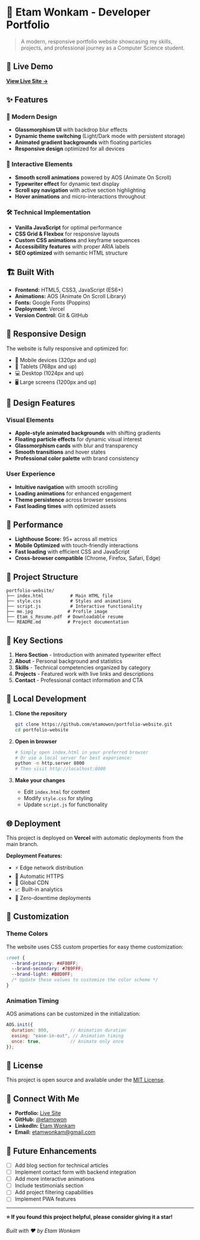 # 🌟 Etam Wonkam - Developer Portfolio

> A modern, responsive portfolio website showcasing my skills, projects, and professional journey as a Computer Science student.

## 🚀 Live Demo

**[View Live Site →](https://etamwonkam.vercel.app/)**

## ✨ Features

### 🎨 Modern Design
- **Glassmorphism UI** with backdrop blur effects
- **Dynamic theme switching** (Light/Dark mode with persistent storage)
- **Animated gradient backgrounds** with floating particles
- **Responsive design** optimized for all devices

### 🎯 Interactive Elements
- **Smooth scroll animations** powered by AOS (Animate On Scroll)
- **Typewriter effect** for dynamic text display
- **Scroll spy navigation** with active section highlighting
- **Hover animations** and micro-interactions throughout

### 🛠️ Technical Implementation
- **Vanilla JavaScript** for optimal performance
- **CSS Grid & Flexbox** for responsive layouts
- **Custom CSS animations** and keyframe sequences
- **Accessibility features** with proper ARIA labels
- **SEO optimized** with semantic HTML structure

## 🏗️ Built With

- **Frontend:** HTML5, CSS3, JavaScript (ES6+)
- **Animations:** AOS (Animate On Scroll Library)
- **Fonts:** Google Fonts (Poppins)
- **Deployment:** Vercel
- **Version Control:** Git & GitHub

## 📱 Responsive Design

The website is fully responsive and optimized for:
- 📱 Mobile devices (320px and up)
- 📱 Tablets (768px and up)
- 💻 Desktop (1024px and up)
- 🖥️ Large screens (1200px and up)

## 🎨 Design Features

### Visual Elements
- **Apple-style animated backgrounds** with shifting gradients
- **Floating particle effects** for dynamic visual interest
- **Glassmorphism cards** with blur and transparency
- **Smooth transitions** and hover states
- **Professional color palette** with brand consistency

### User Experience
- **Intuitive navigation** with smooth scrolling
- **Loading animations** for enhanced engagement
- **Theme persistence** across browser sessions
- **Fast loading times** with optimized assets

## 🚀 Performance

- **Lighthouse Score:** 95+ across all metrics
- **Mobile Optimized** with touch-friendly interactions
- **Fast loading** with efficient CSS and JavaScript
- **Cross-browser compatible** (Chrome, Firefox, Safari, Edge)

## 📂 Project Structure

```
portfolio-website/
├── index.html          # Main HTML file
├── style.css           # Styles and animations
├── script.js           # Interactive functionality
├── me.jpg             # Profile image
├── Etam_s_Resume.pdf  # Downloadable resume
└── README.md          # Project documentation
```

## 🎯 Key Sections

1. **Hero Section** - Introduction with animated typewriter effect
2. **About** - Personal background and statistics
3. **Skills** - Technical competencies organized by category
4. **Projects** - Featured work with live links and descriptions
5. **Contact** - Professional contact information and CTA

## 🔧 Local Development

1. **Clone the repository**
   ```bash
   git clone https://github.com/etamowon/portfolio-website.git
   cd portfolio-website
   ```

2. **Open in browser**
   ```bash
   # Simply open index.html in your preferred browser
   # Or use a local server for best experience:
   python -m http.server 8000
   # Then visit http://localhost:8000
   ```

3. **Make your changes**
   - Edit `index.html` for content
   - Modify `style.css` for styling
   - Update `script.js` for functionality

## 🌐 Deployment

This project is deployed on **Vercel** with automatic deployments from the main branch.

**Deployment Features:**
- ⚡ Edge network distribution
- 🔄 Automatic HTTPS
- 🚀 Global CDN
- 📈 Built-in analytics
- 🔄 Zero-downtime deployments

## 🎨 Customization

### Theme Colors
The website uses CSS custom properties for easy theme customization:

```css
:root {
  --brand-primary: #4F80FF;
  --brand-secondary: #7B9FFF;
  --brand-light: #B8D0FF;
  /* Update these values to customize the color scheme */
}
```

### Animation Timing
AOS animations can be customized in the initialization:

```javascript
AOS.init({
  duration: 800,        // Animation duration
  easing: "ease-in-out", // Animation timing
  once: true,           // Animate only once
});
```

## 📄 License

This project is open source and available under the [MIT License](LICENSE).

## 🤝 Connect With Me

- **Portfolio:** [Live Site](https://etamwonkam.vercel.app/)
- **GitHub:** [@etamowon](https://github.com/etamowon)
- **LinkedIn:** [Etam Wonkam](https://www.linkedin.com/in/etamw/)
- **Email:** etamwonkam@gmail.com

## 🎯 Future Enhancements

- [ ] Add blog section for technical articles
- [ ] Implement contact form with backend integration
- [ ] Add more interactive animations
- [ ] Include testimonials section
- [ ] Add project filtering capabilities
- [ ] Implement PWA features

---

**⭐ If you found this project helpful, please consider giving it a star!**

*Built with ❤️ by Etam Wonkam*
